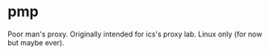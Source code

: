 # pmp
Poor man's proxy. Originally intended for ics's proxy lab. Linux only (for now but maybe ever).
